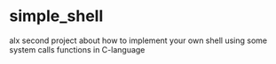 # simple_shell
alx second project
about how to implement your own shell using some system calls functions in C-language 
